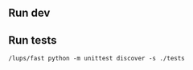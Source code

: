 ## Run dev

## Run tests

```properties
/lups/fast python -m unittest discover -s ./tests
```

[//]: # (### Frontend)

[//]: # (```console)

[//]: # (cd lups)

[//]: # (ng serve)

[//]: # (```)

[//]: # ()
[//]: # (### Database + Backend &#40;debug&#41;)

[//]: # (```console)

[//]: # (docker-compose -f docker-compose.dev.yaml up -d)

[//]: # (python flaskr\run_server.py)

[//]: # (```)

[//]: # (<details>)

[//]: # (<summary>Notes</summary>)

[//]: # (Celery can only be tested in docker else it can't connect to Flask)

[//]: # (</details>  )

[//]: # ()
[//]: # (### Database + Backend &#40;Prod&#41;)

[//]: # (```console)

[//]: # (docker-compose up -d)

[//]: # (```)

[//]: # ()
[//]: # (## Run Prod)

[//]: # ()
[//]: # (### SSH into server)

[//]: # (```console)

[//]: # (ssh user@ip -i pem_file)

[//]: # (ssh erik@52.174.181.107 -i C:\Users\erik\desktop\erikfinal.pem)

[//]: # (```)

[//]: # ()
[//]: # (### Stop service &#40;server&#41;)

[//]: # (```console)

[//]: # (sudo systemctl stop nginx)

[//]: # (cd /var/www)

[//]: # (docker compose down)

[//]: # (```)

[//]: # ()
[//]: # (### Build and transfer &#40;local machine&#41;)

[//]: # (```console)

[//]: # (cd lups)

[//]: # (ng build)

[//]: # (cd ..)

[//]: # (python transfer_all.py)

[//]: # (```)

[//]: # ()
[//]: # (### Start service &#40;server&#41;)

[//]: # (```console)

[//]: # (docker compose up -d)

[//]: # (sudo systemctl start nginx)

[//]: # (```)

[//]: # ()
[//]: # (### &#40;optional&#41; Build tables &#40;server&#41;)

[//]: # (```console)

[//]: # (docker ps)

[//]: # (```)

[//]: # (Flask's container name should be **www-flask-1**)

[//]: # (```console)

[//]: # (docker exec -it www-flask-1 bash)

[//]: # (flask --app run_server:create_app cli create_tables)

[//]: # (```)

[//]: # (<details>)

[//]: # (<summary>Notes</summary>)

[//]: # (This resets database and deletes all files)

[//]: # (</details>)

[//]: # ()
[//]: # (### &#40;optional&#41; Database access &#40;server&#41;)

[//]: # (```console)

[//]: # (docker exec -it www-mysql-1 mysql -u erik -p)

[//]: # (use erik_db;)

[//]: # (select * from users;)

[//]: # (```)